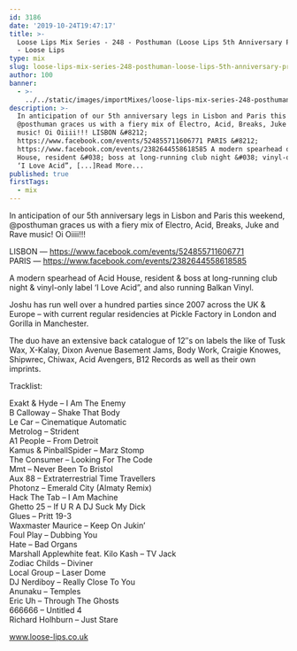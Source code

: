 ```yaml
---
id: 3186
date: '2019-10-24T19:47:17'
title: >-
  Loose Lips Mix Series - 248 - Posthuman (Loose Lips 5th Anniversary Promo Mix)
  - Loose Lips
type: mix
slug: loose-lips-mix-series-248-posthuman-loose-lips-5th-anniversary-promo-mix
author: 100
banner:
  - >-
    ../../static/images/importMixes/loose-lips-mix-series-248-posthuman-loose-lips-5th-anniversary-promo-mix/image3186.jpeg
description: >-
  In anticipation of our 5th anniversary legs in Lisbon and Paris this weekend,
  @posthuman graces us with a fiery mix of Electro, Acid, Breaks, Juke and Rave
  music! Oi Oiiii!!! LISBON &#8212;
  https://www.facebook.com/events/524855711606771 PARIS &#8212;
  https://www.facebook.com/events/2382644558618585 A modern spearhead of Acid
  House, resident &#038; boss at long-running club night &#038; vinyl-only label
  ‘I Love Acid”, [...]Read More...
published: true
firstTags:
  - mix
---
```

In anticipation of our 5th anniversary legs in Lisbon and Paris this weekend, @posthuman graces us with a fiery mix of Electro, Acid, Breaks, Juke and Rave music! Oi Oiiii!!!

LISBON — https://www.facebook.com/events/524855711606771  
PARIS — https://www.facebook.com/events/2382644558618585

A modern spearhead of Acid House, resident & boss at long-running club night & vinyl-only label ‘I Love Acid”, and also running Balkan Vinyl.

Joshu has run well over a hundred parties since 2007 across the UK & Europe – with current regular residencies at Pickle Factory in London and Gorilla in Manchester.

The duo have an extensive back catalogue of 12″s on labels the like of Tusk Wax, X-Kalay, Dixon Avenue Basement Jams, Body Work, Craigie Knowes, Shipwrec, Chiwax, Acid Avengers, B12 Records as well as their own imprints.

Tracklist:

Exakt & Hyde – I Am The Enemy  
B Calloway – Shake That Body  
Le Car – Cinematique Automatic  
Metrolog – Strident  
A1 People – From Detroit  
Kamus & PinballSpider – Marz Stomp  
The Consumer – Looking For The Code  
Mmt – Never Been To Bristol  
Aux 88 – Extraterrestrial Time Travellers  
Photonz – Emerald City (Almaty Remix)  
Hack The Tab – I Am Machine  
Ghetto 25 – If U R A DJ Suck My Dick  
Glues – Pritt 19-3  
Waxmaster Maurice – Keep On Jukin’  
Foul Play – Dubbing You  
Hate – Bad Organs  
Marshall Applewhite feat. Kilo Kash – TV Jack  
Zodiac Childs – Diviner  
Local Group – Laser Dome  
DJ Nerdiboy – Really Close To You  
Anunaku – Temples  
Eric Uh – Through The Ghosts  
666666 – Untitled 4  
Richard Holhburn – Just Stare

www.loose-lips.co.uk
